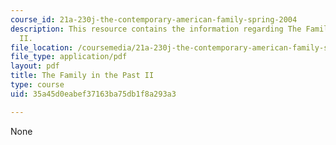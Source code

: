 ```yaml
---
course_id: 21a-230j-the-contemporary-american-family-spring-2004
description: This resource contains the information regarding The Family in the Past
  II.
file_location: /coursemedia/21a-230j-the-contemporary-american-family-spring-2004/35a45d0eabef37163ba75db1f8a293a3_MIT21A_230JS04_familypast2.pdf
file_type: application/pdf
layout: pdf
title: The Family in the Past II
type: course
uid: 35a45d0eabef37163ba75db1f8a293a3

---
```

None